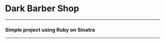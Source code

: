 # Dark Barber Shop
________________________________________

### Simple project using Ruby on Sinatra

________________________________________
